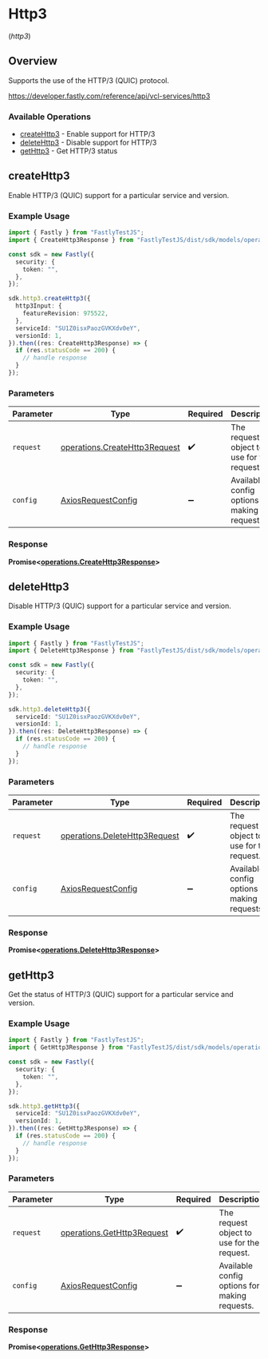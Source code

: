 # Http3
(*http3*)

## Overview

Supports the use of the HTTP/3 (QUIC) protocol.

<https://developer.fastly.com/reference/api/vcl-services/http3>
### Available Operations

* [createHttp3](#createhttp3) - Enable support for HTTP/3
* [deleteHttp3](#deletehttp3) - Disable support for HTTP/3
* [getHttp3](#gethttp3) - Get HTTP/3 status

## createHttp3

Enable HTTP/3 (QUIC) support for a particular service and version.

### Example Usage

```typescript
import { Fastly } from "FastlyTestJS";
import { CreateHttp3Response } from "FastlyTestJS/dist/sdk/models/operations";

const sdk = new Fastly({
  security: {
    token: "",
  },
});

sdk.http3.createHttp3({
  http3Input: {
    featureRevision: 975522,
  },
  serviceId: "SU1Z0isxPaozGVKXdv0eY",
  versionId: 1,
}).then((res: CreateHttp3Response) => {
  if (res.statusCode == 200) {
    // handle response
  }
});
```

### Parameters

| Parameter                                                                      | Type                                                                           | Required                                                                       | Description                                                                    |
| ------------------------------------------------------------------------------ | ------------------------------------------------------------------------------ | ------------------------------------------------------------------------------ | ------------------------------------------------------------------------------ |
| `request`                                                                      | [operations.CreateHttp3Request](../../models/operations/createhttp3request.md) | :heavy_check_mark:                                                             | The request object to use for the request.                                     |
| `config`                                                                       | [AxiosRequestConfig](https://axios-http.com/docs/req_config)                   | :heavy_minus_sign:                                                             | Available config options for making requests.                                  |


### Response

**Promise<[operations.CreateHttp3Response](../../models/operations/createhttp3response.md)>**


## deleteHttp3

Disable HTTP/3 (QUIC) support for a particular service and version.

### Example Usage

```typescript
import { Fastly } from "FastlyTestJS";
import { DeleteHttp3Response } from "FastlyTestJS/dist/sdk/models/operations";

const sdk = new Fastly({
  security: {
    token: "",
  },
});

sdk.http3.deleteHttp3({
  serviceId: "SU1Z0isxPaozGVKXdv0eY",
  versionId: 1,
}).then((res: DeleteHttp3Response) => {
  if (res.statusCode == 200) {
    // handle response
  }
});
```

### Parameters

| Parameter                                                                      | Type                                                                           | Required                                                                       | Description                                                                    |
| ------------------------------------------------------------------------------ | ------------------------------------------------------------------------------ | ------------------------------------------------------------------------------ | ------------------------------------------------------------------------------ |
| `request`                                                                      | [operations.DeleteHttp3Request](../../models/operations/deletehttp3request.md) | :heavy_check_mark:                                                             | The request object to use for the request.                                     |
| `config`                                                                       | [AxiosRequestConfig](https://axios-http.com/docs/req_config)                   | :heavy_minus_sign:                                                             | Available config options for making requests.                                  |


### Response

**Promise<[operations.DeleteHttp3Response](../../models/operations/deletehttp3response.md)>**


## getHttp3

Get the status of HTTP/3 (QUIC) support for a particular service and version.

### Example Usage

```typescript
import { Fastly } from "FastlyTestJS";
import { GetHttp3Response } from "FastlyTestJS/dist/sdk/models/operations";

const sdk = new Fastly({
  security: {
    token: "",
  },
});

sdk.http3.getHttp3({
  serviceId: "SU1Z0isxPaozGVKXdv0eY",
  versionId: 1,
}).then((res: GetHttp3Response) => {
  if (res.statusCode == 200) {
    // handle response
  }
});
```

### Parameters

| Parameter                                                                | Type                                                                     | Required                                                                 | Description                                                              |
| ------------------------------------------------------------------------ | ------------------------------------------------------------------------ | ------------------------------------------------------------------------ | ------------------------------------------------------------------------ |
| `request`                                                                | [operations.GetHttp3Request](../../models/operations/gethttp3request.md) | :heavy_check_mark:                                                       | The request object to use for the request.                               |
| `config`                                                                 | [AxiosRequestConfig](https://axios-http.com/docs/req_config)             | :heavy_minus_sign:                                                       | Available config options for making requests.                            |


### Response

**Promise<[operations.GetHttp3Response](../../models/operations/gethttp3response.md)>**

